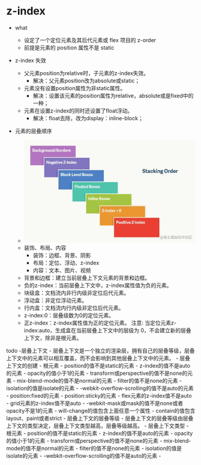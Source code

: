 # z-index

- what
    - 设定了一个定位元素及其后代元素或 flex 项目的 z-order
    - 前提是元素的 position 属性不是 static
- z-index 失效
    - 父元素position为relative时，子元素的z-index失效。
        - 解决：父元素position改为absolute或static；
    - 元素没有设置position属性为非static属性。
        - 解决：设置该元素的position属性为relative，absolute或是fixed中的一种；
    - 元素在设置z-index的同时还设置了float浮动。
        - 解决：float去除，改为display：inline-block；

- 元素的层叠顺序
    - ![元素的层叠顺序](./assets/2023-03-29-22-03-56.png)
    - 装饰、布局、内容
        - 装饰：边框、背景、阴影
        - 布局：定位、浮动、z-index
        - 内容：文本、图片、视频
    - 背景和边框：建立当前层叠上下文元素的背景和边框。
    - 负的z-index：当前层叠上下文中，z-index属性值为负的元素。
    - 块级盒：文档流内非行内级非定位后代元素。
    - 浮动盒：非定位浮动元素。
    - 行内盒：文档流内行内级非定位后代元素。
    - z-index:0：层叠级数为0的定位元素。
    - 正z-index：z-index属性值为正的定位元素。
    注意: 当定位元素z-index:auto，生成盒在当前层叠上下文中的层级为 0，不会建立新的层叠上下文，除非是根元素。

todo
-层叠上下文
    - 层叠上下文是一个独立的渲染层，拥有自己的层叠等级，层叠上下文中的元素可以相互覆盖，而不会影响到其他层叠上下文中的元素。
    - 层叠上下文的创建
        - 根元素
        - position的值不是static的元素
        - z-index的值不是auto的元素
        - opacity的值小于1的元素
        - transform或perspective的值不是none的元素
        - mix-blend-mode的值不是normal的元素
        - filter的值不是none的元素
        - isolation的值是isolate的元素
        - -webkit-overflow-scrolling的值不是auto的元素
        - position:fixed的元素
        - position:sticky的元素
        - flex元素的z-index值不是auto
        - grid元素的z-index值不是auto
        - -webkit-mask或mask的值不是none或者opacity不是1的元素
        - will-change的值包含上面任意一个属性
        - contain的值包含layout、paint或者strict
    - 层叠上下文的层叠等级
        - 层叠上下文的层叠等级由层叠上下文的类型决定，层叠上下文类型越高，层叠等级越高。
        - 层叠上下文类型
            - 根元素
            - position的值不是static的元素
            - z-index的值不是auto的元素
            - opacity的值小于1的元素
            - transform或perspective的值不是none的元素
            - mix-blend-mode的值不是normal的元素
            - filter的值不是none的元素
            - isolation的值是isolate的元素
            - -webkit-overflow-scrolling的值不是auto的元素
            -